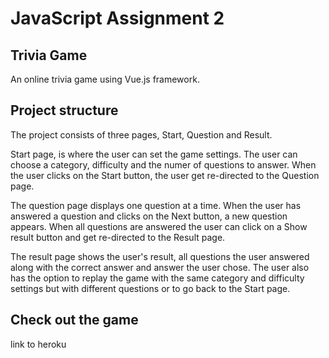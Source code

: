 # JavaScript Assignment 2 

## Trivia Game
An online trivia game using Vue.js framework. 

## Project structure
The project consists of three pages, Start, Question and Result. 

Start page, is where the user can set the game settings. The user can choose a category, difficulty and the numer of questions to answer. When the user clicks on the Start button, the user get re-directed to the Question page.

The question page displays one question at a time. When the user has answered a question and clicks on the Next button, a new question appears. When all questions are answered the user can click on a Show result button and get re-directed to the Result page.

The result page shows the user's result, all questions the user answered along with the correct answer and answer the user chose. The user also has the option to replay the game with the same category and difficulty settings but with different questions or to go back to the Start page.

## Check out the game 
link to heroku
